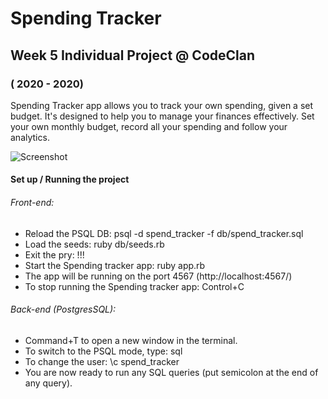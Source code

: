 # Spending Tracker
## Week 5 Individual Project @ CodeClan
### ( 2020 - 2020)

Spending Tracker app allows you to track your own spending, given a set budget. It's designed to help you to manage your finances effectively. Set your own monthly budget, record all your spending and follow your analytics.

![Screenshot](screenshot.png)

#### Set up / Running the project
###### Front-end:
* Reload the PSQL DB: psql -d spend_tracker -f db/spend_tracker.sql
* Load the seeds: ruby db/seeds.rb
* Exit the pry: !!!
* Start the Spending tracker app: ruby app.rb  
* The app will be running on the port 4567 (http://localhost:4567/)
* To stop running the Spending tracker app: Control+C 
###### Back-end (PostgresSQL):
* Command+T to open a new window in the terminal.
* To switch to the PSQL mode, type: sql
* To change the user: \c spend_tracker 
* You are now ready to run any SQL queries (put semicolon at the end of any query).

